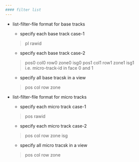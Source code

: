 ```yaml
---
#### filter list
---
```


+ list-filter-file format for base tracks
  - specify each base track case-1
  > pl rawid  

  - specify each base track case-2
  > pos0 col0 row0 zone0 isg0 pos1 col1 row1 zone1 isg1  
  >     i.e. micro-track-id in face 0 and 1  

  - specify all base tracsk in a view
  > pos col row zone  

+ list-filter-file format for micro tracks
  - specify each micro track case-1
  > pos rawid  

  - specify each micro track case-2
  > pos col row zone isg  

  - specify all micro tracsk in a view
  > pos col row zone  
